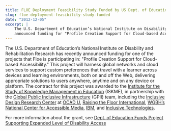 ```yaml
---
title: FLOE Deployment Feasibility Study Funded by US Dept. of Education
slug: floe-deployment-feasibility-study-funded
date: "2012-12-05"
excerpt: |
    The U.S. Department of Education’s National Institute on Disability and Rehabilitation Research has recently
    announced funding for "Profile Creation Support for Cloud-based Accessibility."
---
```


The U.S. Department of Education’s National Institute on Disability and Rehabilitation Research has recently announced
funding for one of the projects that Floe is participating in: "Profile Creation Support for Cloud-based Accessibility."
This project will harness global networks and cloud services to support custom preferences that travel with a learner
across devices and learning environments, both on and off the Web, delivering appropriate solutions to users anywhere,
anytime and on any device or platform. The contract for this project was awarded to the
[Institute for the Study of Knowledge Management in Education](https://www.iskme.org/) (ISKME), in partnership with the
[Global Public Inclusive Infrastructure](https://gpii.net/) (GPII) team, including the
[Inclusive Design Research Center](https://idrc.ocadu.ca/) at [OCAD U](https://www.ocadu.ca/),
[Raising the Floor International](https://raisingthefloor.org/),
[WGBH’s National Center for Accessible Media](https://www.wgbh.org/foundation/what-we-do/ncam),
[IBM](https://www.ibm.com/us-en/), and [Inclusive Technologies](https://www.inclusive.co.uk/).

For more information about the grant, see
[Dept. of Education Funds Project Supporting Expanded Level of Disability Access](https://web.archive.org/web/20130521004957/https://www.iskme.org/media/press-releases/dept-education-funds-project-supporting-expanded-level-disability-access)
